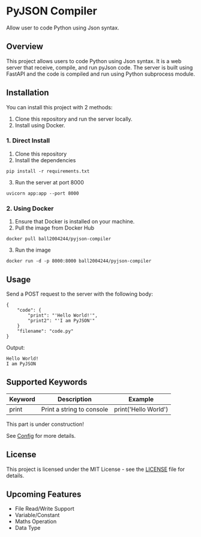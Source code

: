 # PyJSON Compiler

Allow user to code Python using Json syntax.

## Overview

This project allows users to code Python using Json syntax. It is a web server that receive, compile, and run pyJson code. The server is built using FastAPI and the code is compiled and run using Python subprocess module.

## Installation

You can install this project with 2 methods:

1. Clone this repository and run the server locally.
2. Install using Docker.

### 1. Direct Install

1. Clone this repository
2. Install the dependencies

```
pip install -r requirements.txt
```

3. Run the server at port 8000

```
uvicorn app:app --port 8000
```

### 2. Using Docker

1. Ensure that Docker is installed on your machine.
2. Pull the image from Docker Hub

```
docker pull ball2004244/pyjson-compiler
```

3. Run the image

```
docker run -d -p 8000:8000 ball2004244/pyjson-compiler
```

## Usage

Send a POST request to the server with the following body:

```
{
    "code": {
        "print": "'Hello World!'",
        "print2": "'I am PyJSON'"
    }
    "filename": "code.py"
}
```

Output:

```
Hello World!
I am PyJSON
```

## Supported Keywords

| Keyword | Description               | Example              |
| ------- | ------------------------- | -------------------- |
| print   | Print a string to console | print('Hello World') |

This part is under construction!

See [Config](pyjson.config.json) for more details.

## License

This project is licensed under the MIT License - see the [LICENSE](LICENSE) file for details.

## Upcoming Features

- File Read/Write Support
- Variable/Constant
- Maths Operation
- Data Type
